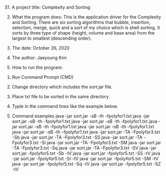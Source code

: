 S1. A project title:
Complexity and Sorting

2. What the program does:
This is the application driver for the Complexity and Sorting.
There are six sorting algorithms that bubble, insertion, selection, merge, quick and a sort of my choice which is shell sorting.
It sorts by three type of shape (height, volume and base area) from the largest to smallest (descending order).

3. The date:
October 26, 2020

4. The author:
Jaeyoung Kim

5. How to run the program:
1) Run Command Prompt (CMD)
2) Change directory which includes the sort.jar file.
3) Place txt file to be sorted in the same directory
4) Typle in the command lines like the example below.

5) Command examples
java -jar sort.jar -sB -th -fpolyfor1.txt
java -jar sort.jar -sB -th -fpolyfor1.txt
java -jar sort.jar -sB -th -fpolyfor1.txt
java -jar sort.jar -sB -th -fpolyfor1.txt
java -jar sort.jar -sB -th -fpolyfor1.txt
java -jar sort.jar -sB -th -fpolyfor1.txt
java -jar sort.jar -TA -Fpolyfor3.txt -Sb
java -jar sort.jar -TA -Fpolyfor3.txt -SS
java -jar sort.jar -TA -Fpolyfor3.txt -Si
java -jar sort.jar -TA -Fpolyfor3.txt -SM
java -jar sort.jar -TA -Fpolyfor3.txt -Sq
java -jar sort.jar -TA -Fpolyfor3.txt -SV
java -jar sort.jar -fpolyfor5.txt -Sb -tV
java -jar sort.jar -fpolyfor5.txt -SS -tV
java -jar sort.jar -fpolyfor5.txt -Si -tV
java -jar sort.jar -fpolyfor5.txt -SM -tV
java -jar sort.jar -fpolyfor5.txt -Sq -tV
java -jar sort.jar -fpolyfor5.txt -SZ -tV